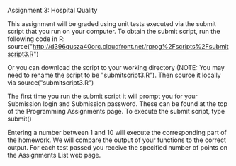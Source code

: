 Assignment 3: Hospital Quality 

This assignment will be graded using unit tests executed via the submit script that you run on your computer. To obtain the submit script, run the following code in R:
source("http://d396qusza40orc.cloudfront.net/rprog%2Fscripts%2Fsubmitscript3.R")

Or you can download the script to your working directory (NOTE: You may need to rename the script to be "submitscript3.R"). Then source it locally via
source("submitscript3.R")

The first time you run the submit script it will prompt you for your Submission login and Submission password. These can be found at the top of the Programming Assignments page. To execute the submit script, type
submit()

Entering a number between 1 and 10 will execute the corresponding part of the homework. We will compare the output of your functions to the correct output. For each test passed you receive the specified number of points on the Assignments List web page.
